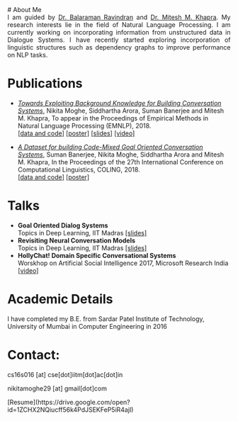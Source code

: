<head>
<title> Nikita Moghe </title>

</head>
# About Me
<div style = "text-align: justify"> I am guided by <a href="http://www.cse.iitm.ac.in/~ravi/">Dr. Balaraman Ravindran</a> and <a href="http://www.cse.iitm.ac.in/~miteshk/">Dr. Mitesh M. Khapra</a>. My research interests lie in the field of Natural Language Processing. I am currently working on incorporating information from unstructured data in Dialogue Systems. I have recently started exploring incorporation of linguistic structures such as dependency graphs to improve performance on NLP tasks.
</div>

# Publications
* [*Towards Exploiting Background Knowledge for Building Conversation Systems*](https://arxiv.org/abs/1809.08205), Nikita Moghe, Siddhartha Arora, Suman Banerjee and Mitesh M. Khapra, To appear in the Proceedings of Empirical Methods in Natural Language Processing (EMNLP), 2018.<br/>
[[data and code]](https://github.com/nikitacs16/Holl-E) [[poster]](https://drive.google.com/open?id=18qv64o8MW2NmuJCU9AVPryEMaBc4ntga) [[slides]](https://docs.google.com/presentation/d/15C8sV26mHTHHauZ-Lx6w2ApFXutCiDjEpU3ZSGUFpGo/edit#slide=id.p) [[video]](https://vimeo.com/305939688)


* [*A Dataset for building Code-Mixed Goal Oriented Conversation Systems*](https://aclanthology.coli.uni-saarland.de/papers/C18-1319/c18-1319), Suman Banerjee, Nikita Moghe, Siddhartha Arora and Mitesh M. Khapra, In the Proceedings of the 27th International Conference on Computational Linguistics, COLING, 2018. <br/> [[data and code]](https://github.com/sumanbanerjee1/Code-Mixed-Dialog) [[poster]](https://drive.google.com/open?id=1KDNyjtYuDL4CveNlOVOJaoQxbHniu-G4)

# Talks
* **Goal Oriented Dialog Systems**  <br/>
Topics in Deep Learning, IIT Madras [[slides]](https://drive.google.com/open?id=18KtQ_RMxBdeO9k2BXdd8oGF9WVZK6lTE)
* **Revisiting Neural Conversation Models** <br/>
Topics in Deep Learning, IIT Madras [[slides]](https://drive.google.com/open?id=16KLkTsdb77imOcOKR--LOqTkRhBN7AUi)
* **HollyChat! Domain Specific Conversational Systems** <br/>
 Worskhop on Artificial Social Intelligence 2017, Microsoft Research India [[video]](https://www.microsoft.com/en-us/research/video/hollychat-domain-specific-conversational-agents)

# Academic Details
I have completed my B.E. from Sardar Patel Institute of Technology, University of Mumbai in Computer Engineering in 2016 

# Contact:
<p> cs16s016 [at] cse[dot]iitm[dot]ac[dot]in </p>
<p> nikitamoghe29 [at] gmail[dot]com </p>
[Resume](https://drive.google.com/open?id=1ZCHX2NQiucff56k4PdJSEKFeP5iR4ajI)
